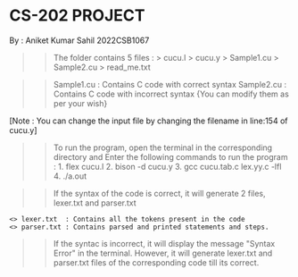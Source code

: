 # CS-202 PROJECT

By : Aniket Kumar Sahil
2022CSB1067

>> The folder contains 5 files : 
	> cucu.l
	> cucu.y
	> Sample1.cu
	> Sample2.cu
	> read_me.txt

>> Sample1.cu : Contains C code with correct syntax
>> Sample2.cu : Contains C code with incorrect syntax
	{You can modify them as per your wish}

[Note : You can change the input file by changing the filename in line:154 of cucu.y]

>> To run the program, open the terminal in the corresponding directory 
   and Enter the following commands to run the program :
        1. flex cucu.l
        2. bison -d cucu.y
        3. gcc cucu.tab.c lex.yy.c -lfl
        4. ./a.out


>> If the syntax of the code is correct, it will generate 2 files, lexer.txt 
   and parser.txt
		
	<> lexer.txt  : Contains all the tokens present in the code
	<> parser.txt : Contains parsed and printed statements and steps.


>> If the syntac is incorrect, it will display the message "Syntax Error" in
   the terminal. However, it will generate lexer.txt and parser.txt files of
   the corresponding code till its correct.
